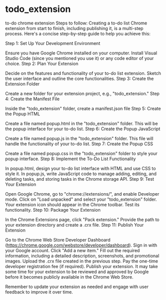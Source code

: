# todo_extension
to-do chrome extension
Steps to follow:
Creating a to-do list Chrome extension from start to finish, including publishing it, is a multi-step process. Here's a concise step-by-step guide to help you achieve this:

Step 1: Set Up Your Development Environment

Ensure you have Google Chrome installed on your computer.
Install Visual Studio Code (since you mentioned you use it) or any code editor of your choice.
Step 2: Plan Your Extension

Decide on the features and functionality of your to-do list extension.
Sketch the user interface and outline the core functionalities.
Step 3: Create the Extension Folder

Create a new folder for your extension project, e.g., "todo_extension."
Step 4: Create the Manifest File

Inside the "todo_extension" folder, create a manifest.json file 
Step 5: Create the Popup HTML

Create a file named popup.html in the "todo_extension" folder. This will be the popup interface for your to-do list.
Step 6: Create the Popup JavaScript

Create a file named popup.js in the "todo_extension" folder. This file will handle the functionality of your to-do list.
Step 7: Create the Popup CSS

Create a file named popup.css in the "todo_extension" folder to style your popup interface.
Step 8: Implement the To-Do List Functionality

In popup.html, design your to-do list interface with HTML and use CSS to style it.
In popup.js, write JavaScript code to manage adding, editing, and deleting tasks, and storing tasks in the Chrome storage API.
Step 9: Test Your Extension

Open Google Chrome, go to "chrome://extensions/", and enable Developer mode.
Click on "Load unpacked" and select your "todo_extension" folder.
Your extension icon should appear in the Chrome toolbar. Test its functionality.
Step 10: Package Your Extension

In the Chrome Extensions page, click "Pack extension."
Provide the path to your extension directory and create a .crx file.
Step 11: Publish Your Extension

Go to the Chrome Web Store Developer Dashboard (https://chrome.google.com/webstore/developer/dashboard).
Sign in with your Google account.
Click "Add a new item."
Fill out the required information, including a detailed description, screenshots, and promotional images.
Upload the .crx file created in the previous step.
Pay the one-time developer registration fee (if required).
Publish your extension.
It may take some time for your extension to be reviewed and approved by Google before it becomes publicly available in the Chrome Web Store.

Remember to update your extension as needed and engage with user feedback to improve it over time.
